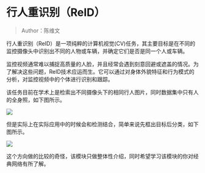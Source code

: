 # 行人重识别（ReID）

> Author：陈维文

行人重识别（ReID）是一项纯粹的计算机视觉(CV)任务，其主要目标是在不同的监控摄像头中识别出不同的人物或车辆，并确定它们是否是同一个人或车辆。

监控视频通常难以捕捉高质量的人脸，并且经常会遇到刻意回避或遮盖的情况。为了解决这些问题，ReID技术应运而生。它可以通过对身体外貌特征和行为模式的分析，对监控视频中的个体进行识别和跟踪。

该任务目前在学术上是检索出不同摄像头下的相同行人图片，同时数据集中只有人的全身照，如下图所示。

![](https://cdn.xyxsw.site/ReID1.png)

但是实际上在实际应用中的时候会和检测结合，简单来说先框出目标后分类，如下图所示。

![](https://cdn.xyxsw.site/ReID2.png)

这个方向做的比较的奇怪，该模块只做整体性介绍，同时希望学习该模块的你对经典网络有所了解。
